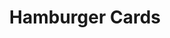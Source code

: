 ---
  id: "34780"
  fieldLayoutId: "89"
  uid: "e0c04fc9-88f0-49a4-bbed-a845d7834b30"
  enabled: "1"
  archived: "0"
  dateCreated: "2019-03-29 23:29:58"
  dateUpdated: "2019-04-01 04:42:02"
  siteSettingsId: "34780"
  slug: "hamburger-menu-hidden-layer"
  siteId: "1"
  uri: "patterns/ios/entry/hamburger-menu-hidden-layer"
  enabledForSite: "1"
  sectionId: "2"
  typeId: "2"
  authorId: "1"
  postdateCreated: "2019-04-01 04:37:00"
  expirydateCreated: null
  contentId: "34774"
  title: "Hamburger Cards"
  field_allColorsComputed: null
  field_allColorsComputedIllustration: null
  field_allColorsComputedThumbnail: null
  field_appDescription: null
  field_appDescriptionSentiment: null
  field_audio: "0"
  field_authorFaq: null
  field_bgThumbPosition: "left top"
  field_body: null
  field_captureSize: null
  field_categoriesRaw: "optimized real estate,\nlayout"
  field_categoryInPlainText: null
  field_coldThumbTransform: null
  field_colorPalette: null
  field_contributorName: null
  field_contributorUrl: null
  field_coverColor: null
  field_dominantColor: null
  field_externalContributor: "0"
  field_fetchWebsiteData: null
  field_fullName: null
  field_gfycatSource: "ElegantHatefulGoldenretriever"
  field_gif: "1"
  field_gumletUrl: null
  field_gumletUrlNoPreParse: null
  field_howHelps: "<p><strong>Optimized Real Estate and Layout</strong></p>\n<p>Adding features to an already feature-rich app is a significant user experience challenge. In this case, Amazon takes advantage of a common functionality layer to introduce a new program and promote existing ones. Taking advantage of an unused area of real estate, as the area to the right of the sidebar menu is a smart way to optimize app real estate and create productive layouts.</p>\n<p>Users benefit from this by having a consistent app experience that doesn't bloat the app with features and that surfaces new functionality through subtle channels. This helps users to create new helpful mental models for useful features, without interfering with their shopping experience.</p>"
  field_howWorks: "<p>Amazon is a complex app with a daunting amount of features, functionalities, browsing paths and states. Adding a new feature can be a challenge for an app of this nature. To overcome these challenges, Amazon takes advantage of all the available app real estate to create new interactions an entry points to specific user flows. </p>\n<p>In this particular case, Amazon takes advantage of the unused available viewport real estate that results from opening a sidebar menu. When Amazon users open the sidebar menu, they will notice that an entirely new layer of functionality will get superimposed over the first level of the app. This new layer includes the traditional sidebar or hamburger menu listings but also consists of a row of cards that float to the left of the menu.</p>\n<p>User can navigate to this area by swiping right or by tapping the floating red button that sits between the list and the cards. When users enter into this new horizontal fold of the screen they can see a row of cards with different community-oriented programs like Amazon Giveaways and Amazon Spark (a social shopping feed where shoppers can get advice and socialize their purchases).</p>"
  field_iconColors: null
  field_iconComputedColors: null
  field_illustrationSource: null
  field_imagePathRaw: ""
  field_imageTextOcr: null
  field_depthArticleBody: null
  field_lpSentimentScore: null
  field_lpUrl: null
  field_mediaEmbed: null
  field_mobileId: null
  field_mobileShotSrc: null
  field_newsObject: null
  field_pageFetchJsonString: null
  field_patternSrc: "Amazon"
  field_platformRaw: "iOS"
  field_qualityDescription: null
  field_rawResponse: null
  field_readingDuration: null
  field_readingDurationSeconds: null
  field_readingEaseLevel: null
  field_readingEaseScore: null
  field_references: null
  field_screenshotColors: null
  field_screenshotComputedColors: null
  field_sourceFromArchive: null
  field_strategyDescription: null
  field_thumbColors: null
  field_thumbVideoUrl: null
  field_webDescription: null
  field_webTitle: null
  field_what: "<p>This is a solution found in the Amazon app. When users open the sidebar menu (a.k.a hamburger menu) in the Amazon app, they will notice that the unused space is filled with a row of cards that extend horizontally, beyond the available viewport. There's a small floating arrow icon affordance that when tapped automatically scrolls the screen to the cards area. Amazon uses these cards to feature special promotions like giveaways and to promote their social shopping feed, Spark.</p>"
  root: null
  lft: null
  rgt: null
  level: null
  structureId: null
  layout: layouts/post.njk
---